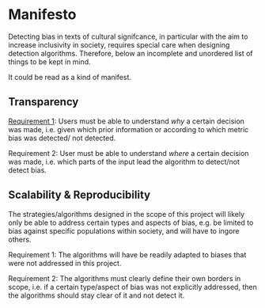 # Manifesto

Detecting bias in texts of cultural signifcance, in particular with the aim to increase inclusivity in society, 
requires special care when designing detection algorithms. Therefore, below an incomplete and unordered list of things to be kept in mind.

It could be read as a kind of manifest.


## Transparency

<u>Requirement 1</u>: Users must be able to understand *why* a certain decision was made, i.e. given which prior information or according to which metric bias was detected/
not detected.

Requirement 2: User must be able to understand *where* a certain decision was made, i.e. which parts of the input lead the algorithm to detect/not detect bias.


## Scalability & Reproducibility

The strategies/algorithms designed in the scope of this project will likely only be able to address certain types and aspects of bias, e.g. be limited to bias against
specific populations within society, and will have to ingore others.

Requirement 1: The algorithms will have be readily adapted to biases that were not addressed in this project.

Requirement 2: The algorithms must clearly define their own borders in scope, i.e. if a certain type/aspect of bias was not explicitly addressed, then the algorithms
should stay clear of it and not detect it.
